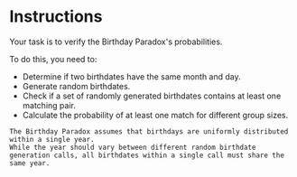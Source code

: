 # Instructions

Your task is to verify the Birthday Paradox's probabilities.

To do this, you need to:

- Determine if two birthdates have the same month and day.
- Generate random birthdates.
- Check if a set of randomly generated birthdates contains at least one matching pair.
- Calculate the probability of at least one match for different group sizes.

~~~~exercism/caution
The Birthday Paradox assumes that birthdays are uniformly distributed within a single year.
While the year should vary between different random birthdate generation calls, all birthdates within a single call must share the same year.
~~~~
